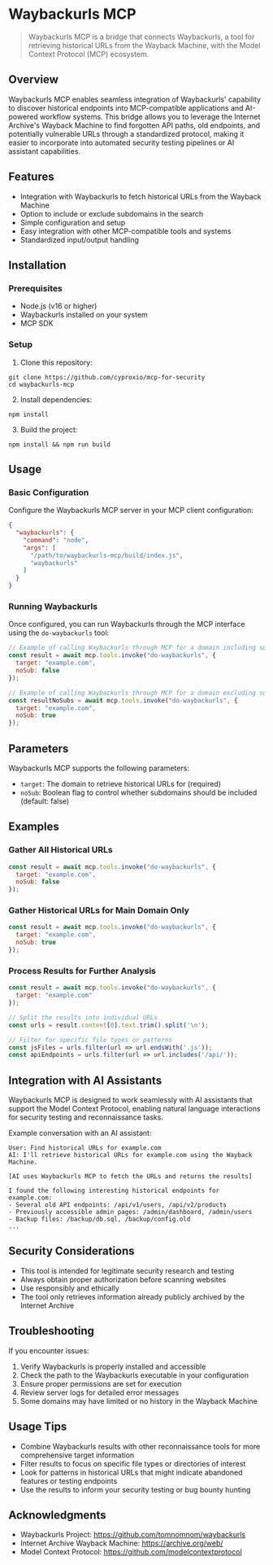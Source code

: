 # Waybackurls MCP

> Waybackurls MCP is a bridge that connects Waybackurls, a tool for retrieving historical URLs from the Wayback Machine, with the Model Context Protocol (MCP) ecosystem.

## Overview

Waybackurls MCP enables seamless integration of Waybackurls' capability to discover historical endpoints into MCP-compatible applications and AI-powered workflow systems. This bridge allows you to leverage the Internet Archive's Wayback Machine to find forgotten API paths, old endpoints, and potentially vulnerable URLs through a standardized protocol, making it easier to incorporate into automated security testing pipelines or AI assistant capabilities.

## Features

- Integration with Waybackurls to fetch historical URLs from the Wayback Machine
- Option to include or exclude subdomains in the search
- Simple configuration and setup
- Easy integration with other MCP-compatible tools and systems
- Standardized input/output handling

## Installation

### Prerequisites

- Node.js (v16 or higher)
- Waybackurls installed on your system
- MCP SDK

### Setup

1. Clone this repository:
 ```
 git clone https://github.com/cyproxio/mcp-for-security
 cd waybackurls-mcp
 ```

2. Install dependencies:
 ```
 npm install
 ```

3. Build the project:
 ```
 npm install && npm run build
 ```

## Usage

### Basic Configuration

Configure the Waybackurls MCP server in your MCP client configuration:

```json
{
  "waybackurls": {
    "command": "node",
    "args": [
      "/path/to/waybackurls-mcp/build/index.js",
      "waybackurls"
    ]
  }
}
```

### Running Waybackurls

Once configured, you can run Waybackurls through the MCP interface using the `do-waybackurls` tool:

```javascript
// Example of calling Waybackurls through MCP for a domain including subdomains
const result = await mcp.tools.invoke("do-waybackurls", {
  target: "example.com",
  noSub: false
});

// Example of calling Waybackurls through MCP for a domain excluding subdomains
const resultNoSubs = await mcp.tools.invoke("do-waybackurls", {
  target: "example.com",
  noSub: true
});
```

## Parameters

Waybackurls MCP supports the following parameters:

- `target`: The domain to retrieve historical URLs for (required)
- `noSub`: Boolean flag to control whether subdomains should be included (default: false)

## Examples

### Gather All Historical URLs

```javascript
const result = await mcp.tools.invoke("do-waybackurls", {
  target: "example.com",
  noSub: false
});
```

### Gather Historical URLs for Main Domain Only

```javascript
const result = await mcp.tools.invoke("do-waybackurls", {
  target: "example.com",
  noSub: true
});
```

### Process Results for Further Analysis

```javascript
const result = await mcp.tools.invoke("do-waybackurls", {
  target: "example.com"
});

// Split the results into individual URLs
const urls = result.content[0].text.trim().split('\n');

// Filter for specific file types or patterns
const jsFiles = urls.filter(url => url.endsWith('.js'));
const apiEndpoints = urls.filter(url => url.includes('/api/'));
```

## Integration with AI Assistants

Waybackurls MCP is designed to work seamlessly with AI assistants that support the Model Context Protocol, enabling natural language interactions for security testing and reconnaissance tasks.

Example conversation with an AI assistant:

```
User: Find historical URLs for example.com
AI: I'll retrieve historical URLs for example.com using the Wayback Machine.

[AI uses Waybackurls MCP to fetch the URLs and returns the results]

I found the following interesting historical endpoints for example.com:
- Several old API endpoints: /api/v1/users, /api/v2/products
- Previously accessible admin pages: /admin/dashboard, /admin/users
- Backup files: /backup/db.sql, /backup/config.old
...
```

## Security Considerations

- This tool is intended for legitimate security research and testing
- Always obtain proper authorization before scanning websites
- Use responsibly and ethically
- The tool only retrieves information already publicly archived by the Internet Archive

## Troubleshooting

If you encounter issues:

1. Verify Waybackurls is properly installed and accessible
2. Check the path to the Waybackurls executable in your configuration
3. Ensure proper permissions are set for execution
4. Review server logs for detailed error messages
5. Some domains may have limited or no history in the Wayback Machine

## Usage Tips

- Combine Waybackurls results with other reconnaissance tools for more comprehensive target information
- Filter results to focus on specific file types or directories of interest
- Look for patterns in historical URLs that might indicate abandoned features or testing endpoints
- Use the results to inform your security testing or bug bounty hunting

## Acknowledgments

- Waybackurls Project: https://github.com/tomnomnom/waybackurls
- Internet Archive Wayback Machine: https://archive.org/web/
- Model Context Protocol: https://github.com/modelcontextprotocol